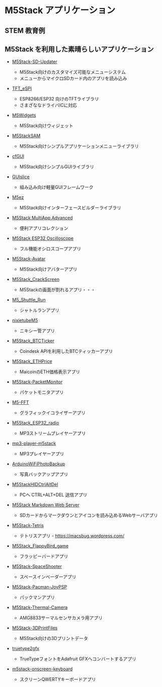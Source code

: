 # M5Stack アプリケーション



## STEM 教育例

## M5Stack を利用した素晴らしいアプリケーション

- [M5Stack-SD-Updater](https://github.com/tobozo/M5Stack-SD-Updater)
  - M5Stack向けのカスタマイズ可能なメニューシステム
  - メニューからマイクロSDカード内のアプリを読み込み

- [TFT_eSPI](https://github.com/Bodmer/TFT_eSPI)
  - ESP8266/ESP32 向けのTFTライブラリ
  - さまざななドライバICに対応

- [M5Widgets](https://github.com/Kongduino/M5Widgets)
  - M5Stack向けウィジェット

- [M5StackSAM](https://github.com/tomsuch/M5StackSAM)
  - M5Stack向けシンプルアプリケーションメニューライブラリ

- [cfGUI](https://github.com/JF002/cfGUI)
  - M5Stack向けシンプルGUIライブラリ

- [GUIslice](https://github.com/ImpulseAdventure/GUIslice)
  - 組み込み向け軽量GUIフレームワーク

- [M5ez](https://github.com/ropg/M5ez)
  - M5Stack向けインターフェースビルダーライブラリ

- [M5Stack MultiApp Advanced](https://github.com/botofancalin/M5Stack-MultiApp-Advanced)
  - 便利アプリコレクション

- [M5Stack ESP32 Oscilloscope](https://github.com/botofancalin/M5Stack-ESP32-Oscilloscope)
  - フル機能オシロスコープアプリ

- [M5Stack-Avatar](https://github.com/meganetaaan/m5stack-avatar)
  - M5Stack向けアバターアプリ

- [M5Stack_CrackScreen](https://github.com/nomolk/M5Stack_CrackScreen)
  - M5Stackの画面が割れるアプリ・・・

- [M5_Shuttle_Run](https://github.com/n0bisuke/M5_Shuttle_Run)
  - シャトルランアプリ

- [nixietubeM5](https://github.com/drayde/nixietubeM5)
  - ニキシー管アプリ

- [M5Stack_BTCTicker](https://github.com/dankelley2/M5Stack_BTCTicker)
  - Coindesk APIを利用したBTCティッカーアプリ

- [M5Stack_ETHPrice](https://github.com/donma/M5StackWifiSettingWithETHPrice)
  - MaicoinのETH価格表示アプリ

- [M5Stack-PacketMonitor](https://github.com/tobozo/M5Stack-PacketMonitor)
  - パケットモニタアプリ

- [M5-FFT](https://github.com/ElectroMagus/M5-FFT)
  - グラフィックイコライザーアプリ

- [M5Stack_ESP32_radio](https://github.com/anton-b/M5Stack_ESP32_radio)
  - MP3ストリームプレイヤーアプリ

- [mp3-player-m5stack](https://github.com/dsiberia9s/mp3-player-m5stack)
  - MP3プレイヤーアプリ

- [ArduinoWiFiPhotoBackup](https://github.com/moononournation/ArduinoWiFiPhotoBackup)
  - 写真バックアップアプリ

- [M5StackHIDCtrlAltDel](https://github.com/mhama/M5StackHIDCtrlAltDel)
  - PCへ CTRL+ALT+DEL 送信アプリ

- [M5Stack Markdown Web Server](https://github.com/PartsandCircuits/M5Stack-MarkdownWebServer)
  - SDカードからマークダウンとアイコンを読み込めるWebサーバアプリ

- [M5Stack-Tetris](https://github.com/PartsandCircuits/M5Stack-Tetris)
  - テトリスアプリ - https://macsbug.wordpress.com/

- [M5Stack_FlappyBird_game](https://github.com/pcelli85/M5Stack_FlappyBird_game)
  - フラッピーバードアプリ

- [M5Stack-SpaceShooter](https://github.com/PartsandCircuits/M5Stack-SpaceShooter)
  - スペースインベーダーアプリ

- [M5Stack-Pacman-JoyPSP](https://github.com/tobozo/M5Stack-Pacman-JoyPSP)
  - パックマンアプリ

- [M5Stack-Thermal-Camera](https://github.com/hkoffer/M5Stack-Thermal-Camera-)
  - AMG8833サーマルセンサカメラ用アプリ

- [M5Stack-3DPrintFiles](https://github.com/PartsandCircuits/M5Stack-3DPrintFiles)
  - M5Stack向けの3Dプリントデータ

- [truetype2gfx](https://github.com/ropg/truetype2gfx)
  - TrueTypeフォントをAdafruit GFXへコンバートするアプリ

- [m5stack-onscreen-keyboard](https://github.com/yellowelise/m5stack-onscreen-keyboard)
  - スクリーンQWERTYキーボードアプリ

<!-- * [gui for m5stack by micropython](https://github.com/lifedebug/m5stack) - gui for m5stack by micropython -->
